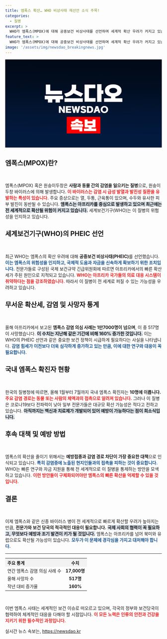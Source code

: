 ```yaml
---
title: 엠폭스 확산… WHO 비상사태 재선언 소식 주목!
categories:
  - 질병
excerpt: >
  WHO가 엠폭스(MPOX)에 대해 공중보건 비상사태를 선언하며 세계적 확산 우려가 커지고 있습니다. 아프리카에서 1만7000명 이상의 감염 의심 사례와 517명의 사망자가 발생한 가운데, 전문가들은 신속한 대응이 필요하다고 강조합니다.
feature_text: >
  WHO가 엠폭스(MPOX)에 대해 공중보건 비상사태를 선언하며 세계적 확산 우려가 커지고 있습니다. 아프리카에서 1만7000명 이상의 감염 의심 사례와 517명의 사망자가 발생한 가운데, 전문가들은 신속한 대응이 필요하다고 강조합니다.
image: '/assets/img/newsdao_breakingnews.jpg'
---
```


<p><img src="/assets/img/newsdao_breakingnews.jpg" alt="koreaapp 속보" /></p>

<h2 data-ke-size="size26">엠폭스(MPOX)란?</h2>

<p data-ke-size="size16">&nbsp;</p>

<p>엠폭스(MPOX) 혹은 원숭이두창은 <b>사람과 동물 간의 감염을 일으키는 질병</b>으로, 원숭이두창 바이러스에 의해 발생합니다. <b><span style="color: #ee2323;">이 바이러스는 감염 시 급성 발열과 발진성 질환을 유발하는 특성이 있습니다.</span></b> 주요 증상으로는 열, 두통, 근육통이 있으며, 수두와 유사한 피부 발진이 동반될 수 있습니다. <b><span style="background-color: #21538527;">엠폭스는 아프리카를 중심으로 발생하고 있으며 최근에는 전 세계적으로 확산될 위험이 커지고 있습니다.</span></b> 세계보건기구(WHO)는 이 질병의 위험성을 인지하고 있습니다.</p>

<h2 data-ke-size="size26">세계보건기구(WHO)의 PHEIC 선언</h2>

<p data-ke-size="size16">&nbsp;</p>

<p>최근 WHO는 엠폭스의 확산 우려에 대해 <b>공중보건 비상사태(PHEIC)</b>를 선언했습니다. <b><span style="color: #1a5490;">이는 엠폭스의 위험성을 인지하고, 국제적 도움과 자금을 신속하게 확보하기 위한 조치입니다.</span></b> 전문가들로 구성된 국제 보건규약 긴급위원회에 따르면 아프리카에서의 빠른 확산세가 주된 원인으로 지적되고 있습니다. <b><span style="color: #ee2323;">WHO는 아프리카 국가들의 의료 대응 시스템이 취약하다는 점을 강조하였습니다.</span></b> 따라서 이 질병이 전 세계로 퍼질 수 있는 가능성을 우려하고 있습니다.</p>

<h2 data-ke-size="size26">무서운 확산세, 감염 및 사망자 통계</h2>

<p data-ke-size="size16">&nbsp;</p>

<p>올해 아프리카에서 보고된 <b>엠폭스 감염 의심 사례는 1만7000명이 넘으며</b>, 이 중 517명이 사망했습니다. <b><span style="background-color: #21538527;">이 수치는 지난해 같은 기간에 비해 160% 증가한 것입니다.</span></b> 이는 WHO의 PHEIC 선언과 같은 중요한 보건 정책이 시급하게 필요하다는 사실을 나타냅니다. <b><span style="color: #1a5490;">감염 힘세가 이전보다 더욱 심각하게 증가하고 있는 만큼, 이에 대한 연구와 대응이 꼭 필요합니다.</span></b></p>

<h2 data-ke-size="size26">국내 엠폭스 확진자 현황</h2>

<p data-ke-size="size16">&nbsp;</p>

<p>한국의 질병청에 따르면, 올해 1월부터 7월까지 국내 엠폭스 확진자는 <b>10명에 이릅니다.</b> <b><span style="color: #ee2323;">주요 감염 경로는 동물 또는 사람의 체액과의 접촉으로 알려져 있습니다.</span></b> 그러나 이 질병은 코로나19보다 전파력이 낮아 일부 전문가들은 대규모 확산 가능성은 적다고 전하고 있습니다. <b><span style="background-color: #21538527;">아직까지는 백신과 치료제가 개발되어 있어 예방이 가능하다는 점이 희소식입니다.</span></b></p>

<h2 data-ke-size="size26">후속 대책 및 예방 방법</h2>

<p data-ke-size="size16">&nbsp;</p>

<p>엠폭스의 확산을 줄이기 위해서는 <b>예방접종과 감염 경로 차단이 가장 중요한 대책</b>으로 인식되고 있습니다. <b><span style="color: #1a5490;">특히 감염증에 노출된 현지인들과의 접촉을 피하는 것이 중요합니다.</span></b> WHO는 빠른 연구와 자금 지원을 통해 전 세계적으로 이 질병을 통제하는 방안을 모색하고 있습니다. <b><span style="color: #ee2323;">이런 방안들이 구체화되어야만 엠폭스의 빠른 확산을 억제할 수 있을 것입니다.</span></b></p>

<h2 data-ke-size="size26">결론</h2>

<p data-ke-size="size16">&nbsp;</p>

<p>이제 엠폭스와 같은 신종 바이러스 병이 전 세계적으로 빠르게 확산할 우려가 높아지는 만큼, <b>전문가와 보건 당국의 적극적인 대응이 필요합니다.</b> <b><span style="background-color: #21538527;">국제 사회의 협력이 꼭 필요하고, 무엇보다 예방과 조기 발견이 키가 될 것입니다.</span></b> 엠폭스는 아프리카를 넘어 북미와 유럽으로도 확산될 가능성이 있습니다. <b><span style="color: #1a5490;">모두가 이 문제에 경각심을 가지고 대처해야 합니다.</span></b> </p>

<hr />

<table style="width: 100%;">
  <tr>
    <th style="text-align: left; background-color: #f2f2f2;">주요 통계</th>
    <th style="text-align: center; background-color: #f2f2f2;">수치</th>
  </tr>
  <tr>
    <td style="text-align: left;">연간 엠폭스 감염 의심 사례 수</td>
    <td style="text-align: center; height: 17px;"><b>17,000명</b></td>
  </tr>
  <tr>
    <td style="text-align: left;">올해 사망자 수</td>
    <td style="text-align: center; height: 17px;"><b>517명</b></td>
  </tr>
  <tr>
    <td style="text-align: left;">작년 대비 증가율</td>
    <td style="text-align: center; height: 17px;"><b>160%</b></td>
  </tr>
</table>

<p data-ke-size="size16">&nbsp;</p> 

<p>이번 엠폭스 사태는 세계적인 보건 이슈로 떠오르고 있으며, 각국의 정부와 보건당국이 협력하여 체계적인 대응을 다해야 할 시점입니다. <b><span style="color: #ee2323;">이 모든 노력은 인류의 안전과 건강을 지키기 위한 필수적인 과정입니다.</span></b></p>
실시간 뉴스 속보는, <a href="https://newsdao.kr" rel="dofollow">https://newsdao.kr</a>


